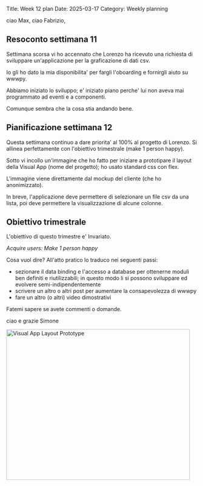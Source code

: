 Title: Week 12 plan
Date: 2025-03-17
Category: Weekly planning


ciao Max, ciao Fabrizio,

## **Resoconto settimana 11**

Settimana scorsa vi ho accennato che Lorenzo ha ricevuto una richiesta di sviluppare un'applicazione per la graficazione di dati csv.

Io gli ho dato la mia disponibilita' per fargli l'oboarding e fornirgli aiuto su wwwpy.

Abbiamo iniziato lo sviluppo; e' iniziato piano perche' lui non aveva mai programmato ad eventi e a componenti.

Comunque sembra che la cosa stia andando bene.

## **Pianificazione settimana 12**

Questa settimana continuo a dare priorita' al 100% al progetto di Lorenzo. Si allinea perfettamente con l'obiettivo trimestrale (make 1 person happy).

Sotto vi incollo un'immagine che ho fatto per iniziare a prototipare il layout della Visual App (nome del progetto); ho usato standard css con flex.

L'immagine viene direttamente dal mockup del cliente (che ho anonimizzato).

In breve, l'applicazione deve permettere di selezionare un file csv da una lista, poi deve permettere la visualizzazione di alcune colonne.

## **Obiettivo trimestrale**

L'obiettivo di questo trimestre e' Invariato.

*Acquire users: Make 1 person happy*

Cosa vuol dire? All'atto pratico lo traduco nei seguenti passi:

- sezionare il data binding e l'accesso a database per ottenerne moduli ben definiti e riutilizzabili; in questo modo li si possono sviluppare ed evolvere semi-indipendentemente
- scrivere un altro o altri post per aumentare la consapevolezza di wwwpy
- fare un altro (o altri) video dimostrativi

Fatemi sapere se avete commenti o domande.

ciao e grazie
Simone

<!-- ![Visual App Layout Prototype](2025/week-2025-12--ii_m8c1a76p3.png) -->
<img src="2025/week-2025-12--ii_m8c1a76p3.png" width="484" height="398" alt="Visual App Layout Prototype" />